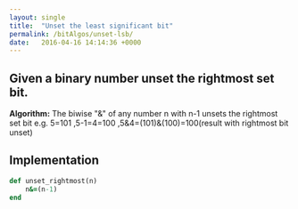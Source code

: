 ```yaml
---
layout: single
title:  "Unset the least significant bit"
permalink: /bitAlgos/unset-lsb/
date:   2016-04-16 14:14:36 +0000
---
```


## Given a binary number unset the rightmost set bit. ##
**Algorithm:**
The biwise "&" of any number n with n-1 unsets the rightmost set bit
e.g. 5=101 ,5-1=4=100 ,5&4=(101)&(100)=100(result with rightmost bit unset)<br/>


## Implementation

```ruby
def unset_rightmost(n)
    n&=(n-1)
end
```